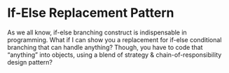 # If-Else Replacement Pattern
As we all know, if-else branching construct is indispensable in programming. What if I can show you a replacement for if-else conditional branching that can handle anything? Though, you have to code that “anything” into objects, using a blend of strategy &amp; chain-of-responsibility design pattern?  
